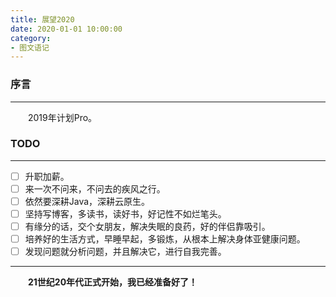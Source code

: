 ```yaml
---
title: 展望2020
date: 2020-01-01 10:00:00
category:
- 图文语记
---
```


### 序言
---

&emsp;&emsp;2019年计划Pro。

<!-- more -->

### TODO

---

- [ ] 升职加薪。
- [ ] 来一次不问来，不问去的疾风之行。
- [ ] 依然要深耕Java，深耕云原生。
- [ ] 坚持写博客，多读书，读好书，好记性不如烂笔头。
- [ ] 有缘分的话，交个女朋友，解决失眠的良药，好的伴侣靠吸引。
- [ ] 培养好的生活方式，早睡早起，多锻炼，从根本上解决身体亚健康问题。
- [ ] 发现问题就分析问题，并且解决它，进行自我完善。

---

**&emsp;&emsp;21世纪20年代正式开始，我已经准备好了！**